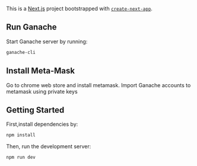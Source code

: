 This is a [Next.js](https://nextjs.org/) project bootstrapped with [`create-next-app`](https://github.com/vercel/next.js/tree/canary/packages/create-next-app).

## Run Ganache
Start Ganache server by running:
```bash
ganache-cli
```
## Install Meta-Mask
Go to chrome web store and install metamask. Import Ganache accounts to metamask using private keys

## Getting Started
First,install dependencies by:
```bash
npm install
```
Then, run the development server:
```bash
npm run dev
```


